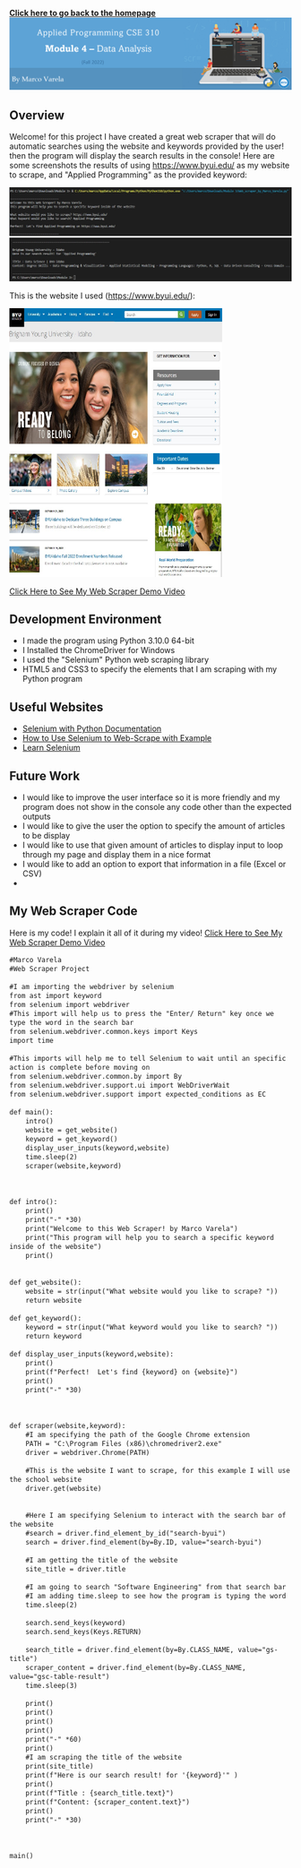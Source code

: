 **[Click here to go back to the homepage](https://github.com/MarcoAntonioVarela/310_fall_2022)**
![Banner Module 3](../Images/Module4_Banner.png) 
## Overview
Welcome! for this project I have created a great web scraper that will do automatic searches using the website and keywords provided by the user! then the program will display the search results in the console! 
Here are some screenshots the results of using https://www.byui.edu/ as my website to scrape, and "Applied Programming" as the provided keyword:


<img src="../Images/page4.jpg"  />
<img src="../Images/page5.jpg"  />

This is the website I used (https://www.byui.edu/):

<img src="../Images/page.jpg"  width="380" height="480"/>

[Click Here to See My Web Scraper Demo Video](https://youtu.be/H0vPOC9E1Ws)


## Development Environment

* I made the program using Python 3.10.0 64-bit
* I Installed the ChromeDriver for Windows 
* I used the "Selenium" Python web scraping library
* HTML5 and CSS3 to specify the elements that I am scraping with my Python program

## Useful Websites

* [Selenium with Python Documentation]([https://firebase.google.com/docs/firestore/quickstart](https://selenium-python.readthedocs.io/))
* [How to Use Selenium to Web-Scrape with Example]([https://www.youtube.com/watch?v=9zdvmgGsww0&list=PL4cUxeGkcC9jERUGvbudErNCeSZHWUVlb](https://towardsdatascience.com/how-to-use-selenium-to-web-scrape-with-example-80f9b23a843a))
* [Learn Selenium]([https://firebase.google.com/docs/firestore](https://saucelabs.com/platform/automation-tools/selenium?utm_source=adwords&utm_term=selenium%20automation&utm_medium=ppc&utm_campaign=&ad_id=587061692815&mt=e&src=g&ad_grp=142693717428&kw=selenium%20automation&campaign_id=16498595655&tgt=kwd-2087968505&gclid=Cj0KCQjwteOaBhDuARIsADBqRejVlv3OKdR37Df36iCcL1xK4Vj_Q8gHq8KFyFKzJZOvaLv6uhgc2tUaAnsXEALw_wcB))


## Future Work

* I would like to improve the user interface so it is more friendly and my program does not show in the console any code other than the expected outputs
* I would like to give the user the option to specify the amount of articles to be display
* I would like to use that given amount of articles to display input to loop through my page and display them in a nice format
* I would like to add an option to export that information in a file (Excel or CSV)
* 
## My Web Scraper Code 
Here is my code! I explain it all of it during my video! [Click Here to See My Web Scraper Demo Video](https://youtu.be/H0vPOC9E1Ws)

```
#Marco Varela
#Web Scraper Project

#I am importing the webdriver by selenium
from ast import keyword
from selenium import webdriver
#This import will help us to press the "Enter/ Return" key once we type the word in the search bar
from selenium.webdriver.common.keys import Keys
import time

#This imports will help me to tell Selenium to wait until an specific action is complete before moving on
from selenium.webdriver.common.by import By
from selenium.webdriver.support.ui import WebDriverWait
from selenium.webdriver.support import expected_conditions as EC

def main():
    intro()
    website = get_website()
    keyword = get_keyword()
    display_user_inputs(keyword,website)
    time.sleep(2)    
    scraper(website,keyword)
    


def intro():
    print()
    print("-" *30)
    print("Welcome to this Web Scraper! by Marco Varela")
    print("This program will help you to search a specific keyword inside of the website")
    print()
    

def get_website():
    website = str(input("What website would you like to scrape? "))
    return website
    
def get_keyword():
    keyword = str(input("What keyword would you like to search? "))
    return keyword

def display_user_inputs(keyword,website):
    print()
    print(f"Perfect!  Let's find {keyword} on {website}")
    print()
    print("-" *30)



def scraper(website,keyword):
    #I am specifying the path of the Google Chrome extension
    PATH = "C:\Program Files (x86)\chromedriver2.exe"
    driver = webdriver.Chrome(PATH)

    #This is the website I want to scrape, for this example I will use the school website
    driver.get(website)
    

    #Here I am specifying Selenium to interact with the search bar of the website
    #search = driver.find_element_by_id("search-byui")
    search = driver.find_element(by=By.ID, value="search-byui")

    #I am getting the title of the website
    site_title = driver.title

    #I am going to search "Software Engineering" from that search bar
    #I am adding time.sleep to see how the program is typing the word
    time.sleep(2)

    search.send_keys(keyword)
    search.send_keys(Keys.RETURN)

    search_title = driver.find_element(by=By.CLASS_NAME, value="gs-title")
    scraper_content = driver.find_element(by=By.CLASS_NAME, value="gsc-table-result")
    time.sleep(3)
    
    print()
    print()
    print()
    print()
    print("-" *60)
    print()
    #I am scraping the title of the website
    print(site_title)
    print(f"Here is our search result! for '{keyword}'" )
    print()
    print(f"Title : {search_title.text}")
    print(f"Content: {scraper_content.text}")
    print()
    print("-" *30)



main()
```
